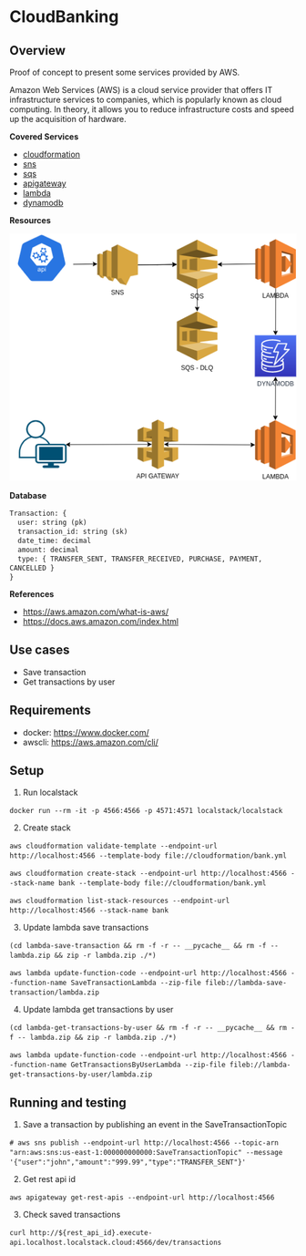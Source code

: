 # CloudBanking

## Overview
Proof of concept to present some services provided by AWS.

Amazon Web Services (AWS) is a cloud service provider that offers IT infrastructure services to companies, which is popularly known as cloud computing. 
In theory, it allows you to reduce infrastructure costs and speed up the acquisition of hardware.

**Covered Services**

- [cloudformation](https://docs.aws.amazon.com/AWSCloudFormation/latest/UserGuide/Welcome.html)
- [sns](https://docs.aws.amazon.com/sns/latest/dg/welcome.html)
- [sqs](https://docs.aws.amazon.com/AWSSimpleQueueService/latest/SQSDeveloperGuide/welcome.html)
- [apigateway](https://docs.aws.amazon.com/apigateway/latest/developerguide/welcome.html)
- [lambda](https://docs.aws.amazon.com/lambda/latest/dg/welcome.html)
- [dynamodb](https://docs.aws.amazon.com/amazondynamodb/latest/developerguide/Introduction.html)


**Resources**

![alt text](assets/images/components.png)

**Database**
```
Transaction: {
  user: string (pk)
  transaction_id: string (sk)
  date_time: decimal
  amount: decimal
  type: { TRANSFER_SENT, TRANSFER_RECEIVED, PURCHASE, PAYMENT, CANCELLED }
}
```

**References**

- https://aws.amazon.com/what-is-aws/
- https://docs.aws.amazon.com/index.html


## Use cases
- Save transaction
- Get transactions by user


## Requirements
- docker: https://www.docker.com/
- awscli: https://aws.amazon.com/cli/

## Setup

1. Run localstack

`docker run --rm -it -p 4566:4566 -p 4571:4571 localstack/localstack`

2. Create stack

`aws cloudformation validate-template --endpoint-url http://localhost:4566 --template-body file://cloudformation/bank.yml`

`aws cloudformation create-stack --endpoint-url http://localhost:4566 --stack-name bank --template-body file://cloudformation/bank.yml`

`aws cloudformation list-stack-resources --endpoint-url http://localhost:4566 --stack-name bank`

3. Update lambda save transactions

`(cd lambda-save-transaction && rm -f -r -- __pycache__ && rm -f -- lambda.zip && zip -r lambda.zip ./*)`

`aws lambda update-function-code --endpoint-url http://localhost:4566 --function-name SaveTransactionLambda --zip-file fileb://lambda-save-transaction/lambda.zip`


4. Update lambda get transactions by user

`(cd lambda-get-transactions-by-user && rm -f -r -- __pycache__ && rm -f -- lambda.zip && zip -r lambda.zip ./*)`

`aws lambda update-function-code --endpoint-url http://localhost:4566 --function-name GetTransactionsByUserLambda --zip-file fileb://lambda-get-transactions-by-user/lambda.zip`


## Running and testing

1. Save a transaction by publishing an event in the SaveTransactionTopic

`# aws sns publish --endpoint-url http://localhost:4566 --topic-arn "arn:aws:sns:us-east-1:000000000000:SaveTransactionTopic" --message '{"user":"john","amount":"999.99","type":"TRANSFER_SENT"}'`

2. Get rest api id

`aws apigateway get-rest-apis --endpoint-url http://localhost:4566`

3. Check saved transactions

`curl http://${rest_api_id}.execute-api.localhost.localstack.cloud:4566/dev/transactions`
